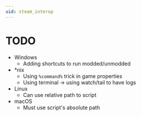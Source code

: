 ```yaml
---
uid: steam_interop
---
```


# TODO

* Windows
  * Adding shortcuts to run modded/unmodded
* *nix
  * Using `%command%` trick in game properties
  * Using terminal -> using watch/tail to have logs
* Linux
  * Can use relative path to script
* macOS
  * Must use script's absolute path